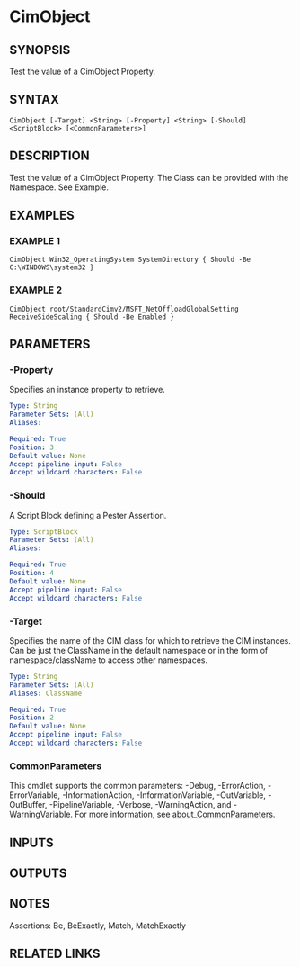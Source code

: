 ﻿---
external help file: infraspective-help.xml
Module Name: infraspective
online version: https://github.com/aldrichtr/infraspective/blob/main/docs/help/CimObject.md
schema: 2.0.0
---

# CimObject

## SYNOPSIS
Test the value of a CimObject Property.

## SYNTAX

```
CimObject [-Target] <String> [-Property] <String> [-Should] <ScriptBlock> [<CommonParameters>]
```

## DESCRIPTION
Test the value of a CimObject Property.
The Class can be provided with the Namespace.
See Example.

## EXAMPLES

### EXAMPLE 1
```
CimObject Win32_OperatingSystem SystemDirectory { Should -Be C:\WINDOWS\system32 }
```

### EXAMPLE 2
```
CimObject root/StandardCimv2/MSFT_NetOffloadGlobalSetting ReceiveSideScaling { Should -Be Enabled }
```

## PARAMETERS

### -Property
Specifies an instance property to retrieve.

```yaml
Type: String
Parameter Sets: (All)
Aliases:

Required: True
Position: 3
Default value: None
Accept pipeline input: False
Accept wildcard characters: False
```

### -Should
A Script Block defining a Pester Assertion.

```yaml
Type: ScriptBlock
Parameter Sets: (All)
Aliases:

Required: True
Position: 4
Default value: None
Accept pipeline input: False
Accept wildcard characters: False
```

### -Target
Specifies the name of the CIM class for which to retrieve the CIM instances.
Can be just the ClassName
in the default namespace or in the form of namespace/className to access other namespaces.

```yaml
Type: String
Parameter Sets: (All)
Aliases: ClassName

Required: True
Position: 2
Default value: None
Accept pipeline input: False
Accept wildcard characters: False
```

### CommonParameters
This cmdlet supports the common parameters: -Debug, -ErrorAction, -ErrorVariable, -InformationAction, -InformationVariable, -OutVariable, -OutBuffer, -PipelineVariable, -Verbose, -WarningAction, and -WarningVariable. For more information, see [about_CommonParameters](http://go.microsoft.com/fwlink/?LinkID=113216).

## INPUTS

## OUTPUTS

## NOTES
Assertions: Be, BeExactly, Match, MatchExactly

## RELATED LINKS
